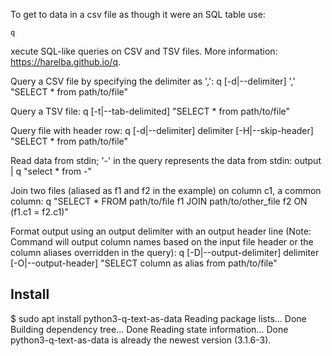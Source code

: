 To get to data in a csv file as though it were an SQL table use:

`q`

xecute SQL-like queries on CSV and TSV files. More information: https://harelba.github.io/q.

Query a CSV file by specifying the delimiter as ',':
q [-d|--delimiter] ',' "SELECT * from path/to/file"

Query a TSV file:
q [-t|--tab-delimited] "SELECT * from path/to/file"

Query file with header row:
q [-d|--delimiter] delimiter [-H|--skip-header] "SELECT * from path/to/file"

Read data from stdin; '-' in the query represents the data from stdin:
output | q "select * from -"

Join two files (aliased as f1 and f2 in the example) on column c1, a common column:
q "SELECT * FROM path/to/file f1 JOIN path/to/other_file f2 ON (f1.c1 = f2.c1)"

Format output using an output delimiter with an output header line (Note: Command will output column names based on the input file header or the column aliases overridden in the query):
q [-D|--output-delimiter] delimiter [-O|--output-header] "SELECT column as alias from path/to/file"

## Install

$ sudo apt install python3-q-text-as-data
Reading package lists... Done
Building dependency tree... Done
Reading state information... Done
python3-q-text-as-data is already the newest version (3.1.6-3).

